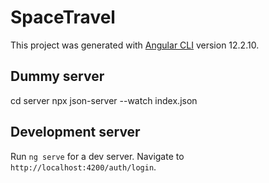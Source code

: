 # SpaceTravel

This project was generated with [Angular CLI](https://github.com/angular/angular-cli) version 12.2.10.
## Dummy server

cd server
npx json-server --watch index.json

## Development server

Run `ng serve` for a dev server. Navigate to `http://localhost:4200/auth/login`.

